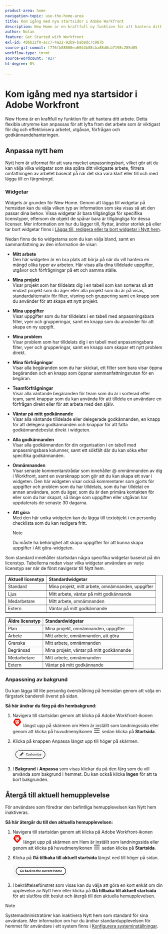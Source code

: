 ```yaml
---
product-area: home
navigation-topic: use-the-home-area
title: Kom igång med nya startsidor i Adobe Workfront
description: New Home är en kraftfull ny funktion för att hantera ditt arbete.
author: Nolan
feature: Get Started with Workfront
exl-id: 40bb32f0-acc7-4a22-92b9-bab9dc7c987b
source-git-commit: f776fb88000ea6044b88cba88d0cb7198c205d05
workflow-type: tm+mt
source-wordcount: '927'
ht-degree: 0%

---
```


# Kom igång med nya startsidor i Adobe Workfront

New Home är en kraftfull ny funktion för att hantera ditt arbete. Detta flexibla utrymme kan anpassas för att lyfta fram det arbete som är viktigast för dig och effektivisera arbetet, utgåvan, förfrågan och godkännandehanteringen.

## Anpassa nytt hem

Nytt hem är utformat för att vara mycket anpassningsbart, vilket gör att du kan välja vilka widgetar som ska spåra ditt viktigaste arbete, filtrera omfattningen av arbetet baserat på när det ska vara klart eller till och med lägga till en färgmängd.

### Widgetar

Widgets är grunden för New Home. Genom att lägga till widgetar på hemsidan kan du välja vilken typ av information som ska visas så att den passar dina behov. Vissa widgetar är bara tillgängliga för specifika licenstyper, eftersom de objekt de spårar bara är tillgängliga för dessa licenser. Mer information om hur du lägger till, flyttar, ändrar storlek på eller tar bort widgetar finns i [Lägga till, redigera eller ta bort widgetar i Nytt hem](/help/quicksilver/workfront-basics/using-home/new-home/add-edit-remove-widgets-in-new-home.md).

Nedan finns de tio widgetarna som du kan välja bland, samt en sammanfattning av den information de visar:

* **Mitt arbete**\
    Den här widgeten är en bra plats att börja på när du vill hantera en mängd olika typer av arbeten. Här visas alla dina tilldelade uppgifter, utgåvor och förfrågningar på ett och samma ställe.

* **Mina projekt**\
    Visar projekt som har tilldelats dig i en tabell som kan sorteras så att endast projekt som du äger eller alla projekt som du är på visas, standardalternativ för filter, visning och gruppering samt en knapp som du använder för att skapa ett nytt projekt.

* **Mina uppgifter**\
    Visar uppgifter som du har tilldelats i en tabell med anpassningsbara filter, vyer och grupperingar, samt en knapp som du använder för att skapa en ny uppgift.

* **Mina problem**\
    Visar problem som har tilldelats dig i en tabell med anpassningsbara filter, vyer och grupperingar, samt en knapp som skapar ett nytt problem direkt.

* **Mina förfrågningar**\
    Visar alla begäranden som du har skickat, ett filter som bara visar öppna begäranden och en knapp som öppnar sammanfattningsrutan för en begäran.

* **Teamförfrågningar**\
    Visar alla väntande begäranden för team som du är i sorterad efter team, samt knappar som du kan använda för att tilldela en användare en förfrågan direkt eller för att arbeta med den själv.

* **Väntar på mitt godkännande**\
    Visar alla väntande tilldelade eller delegerade godkännanden, en knapp för att delegera godkännanden och knappar för att fatta godkännandebeslut direkt i widgeten.

* **Alla godkännanden**\
    Visar alla godkännanden för din organisation i en tabell med anpassningsbara kolumner, samt ett sökfält där du kan söka efter specifika godkännanden.

* **Omnämnanden**\
    Visar senaste kommentarstrådar som innehåller @ omnämnanden av dig i Workfront, samt en svarsknapp som gör att du kan skapa ett svar i widgeten. Den här widgeten visar också kommentarer som gjorts för uppgifter och problem som du har tilldelats, som du har tilldelat en annan användare, som du äger, som du är den primära kontakten för eller som du har skapat, så länge som uppgiften eller utgåvan har uppdaterats de senaste 30 dagarna.

* **Att göra**\
    Med den här unika widgeten kan du lägga till textobjekt i en personlig checklista som du kan redigera fritt.

  >[!NOTE]
  >
  >Du måste ha behörighet att skapa uppgifter för att kunna skapa uppgifter i Att göra-widgeten.

Som standard innehåller startsidan några specifika widgetar baserat på din licenstyp. Tabellerna nedan visar vilka widgetar användare av varje licenstyp ser när de först navigerar till Nytt hem.

<table border="1" class="inlineTable">
    <tr>
        <td><b>Aktuell licenstyp</b></td>
        <td><b>Standardwidgetar</b></td>
    </tr>
    <tr>
        <td>Standard</td>
        <td>Mina projekt, mitt arbete, omnämnanden, uppgifter</td>
    </tr>
    <tr>
        <td>Ljus</td>
        <td>Mitt arbete, väntar på mitt godkännande</td>
    </tr>
    <tr>
        <td>Medarbetare</td>
        <td>Mitt arbete, omnämnanden</td>
    </tr>
    <tr>
        <td>Extern</td>
        <td>Väntar på mitt godkännande</td>
    </tr>
</table>

<table border="1" class="inlineTable">
    <tr>
        <td><b>Äldre licenstyp</b></td>
        <td><b>Standardwidgetar</b></td>
    </tr>
    <tr>
        <td>Plan</td>
        <td>Mina projekt, omnämnanden, uppgifter</td>
    </tr>
    <tr>
        <td>Arbete</td>
        <td>Mitt arbete, omnämnanden, att göra</td>
    </tr>
    <tr>
        <td>Granska</td>
        <td>Mitt arbete, omnämnanden</td>
    </tr>
    <tr>
        <td>Begränsad</td>
        <td>Mina projekt, väntar på mitt godkännande</td>
    </tr>
    <tr>
        <td>Medarbetare</td>
        <td>Mitt arbete, omnämnanden</td>
    </tr>
    <tr>
        <td>Extern</td>
        <td>Väntar på mitt godkännande</td>
    </tr>
</table>

### Anpassning av bakgrund

Du kan lägga till lite personlig överstrålning på hemsidan genom att välja en färgstark banderoll överst på sidan.

**Så här ändrar du färg på din hembakgrund:**

1. Navigera till startsidan genom att klicka på Adobe Workfront-ikonen ![Adobe Workfront Icon](../new-home/assets/home-icon-30x29.png) längst upp på skärmen om Hem är inställt som landningssida eller genom att klicka på huvudmenyikonen ![Huvudmenyikon](../new-home/assets/main-menu-icon-left-nav.png) sedan klicka på **Startsida**.

1. Klicka på knappen Anpassa längst upp till höger på skärmen.

   ![Knappen Anpassa](../new-home/assets/customize-button.png)

1. I **Bakgrund** i **Anpassa** som visas klickar du på den färg som du vill använda som bakgrund i hemmet. Du kan också klicka **Ingen** för att ta bort bakgrunden.

## Återgå till aktuell hemupplevelse

För användare som föredrar den befintliga hemupplevelsen kan Nytt hem inaktiveras.

**Så här återgår du till den aktuella hemupplevelsen:**

1. Navigera till startsidan genom att klicka på Adobe Workfront-ikonen ![Adobe Workfront Icon](../new-home/assets/home-icon-30x29.png) längst upp på skärmen om Hem är inställt som landningssida eller genom att klicka på huvudmenyikonen ![Huvudmenyikon](../new-home/assets/main-menu-icon-left-nav.png) sedan klicka på **Startsida**.

1. Klicka på **Gå tillbaka till aktuell startsida** längst ned till höger på sidan.

   ![Gå tillbaka till aktuell hemknapp](../new-home/assets/go-back-to-current-home-button.png)

1. I bekräftelsefönstret som visas kan du välja att göra en kort enkät om din upplevelse av Nytt hem eller klicka på **Gå tillbaka till aktuell startsida** för att slutföra ditt beslut och återgå till den aktuella hemupplevelsen.

>[!NOTE]
>
> Systemadministratörer kan inaktivera Nytt hem som standard för sina användare. Mer information om hur du ändrar standardupplevelsen för hemmet för användare i ett system finns i [Konfigurera systeminställningar](/help/quicksilver/administration-and-setup/manage-workfront/security/configure-security-preferences.md).
